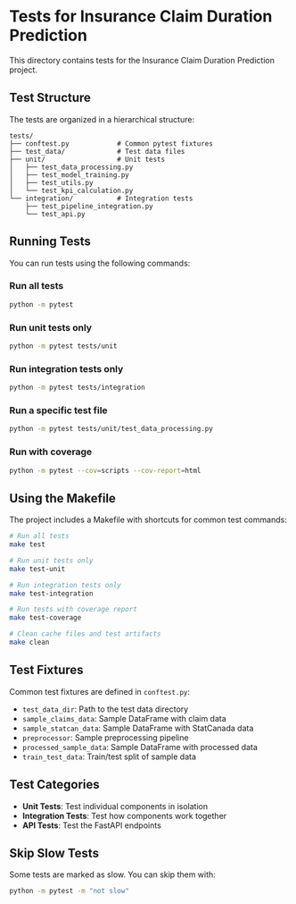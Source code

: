 # Tests for Insurance Claim Duration Prediction

This directory contains tests for the Insurance Claim Duration Prediction project.

## Test Structure

The tests are organized in a hierarchical structure:

```
tests/
├── conftest.py            # Common pytest fixtures
├── test_data/             # Test data files
├── unit/                  # Unit tests
│   ├── test_data_processing.py
│   ├── test_model_training.py
│   ├── test_utils.py
│   └── test_kpi_calculation.py
└── integration/           # Integration tests
    ├── test_pipeline_integration.py
    └── test_api.py
```

## Running Tests

You can run tests using the following commands:

### Run all tests

```bash
python -m pytest
```

### Run unit tests only

```bash
python -m pytest tests/unit
```

### Run integration tests only

```bash
python -m pytest tests/integration
```

### Run a specific test file

```bash
python -m pytest tests/unit/test_data_processing.py
```

### Run with coverage

```bash
python -m pytest --cov=scripts --cov-report=html
```

## Using the Makefile

The project includes a Makefile with shortcuts for common test commands:

```bash
# Run all tests
make test

# Run unit tests only
make test-unit

# Run integration tests only
make test-integration

# Run tests with coverage report
make test-coverage

# Clean cache files and test artifacts
make clean
```

## Test Fixtures

Common test fixtures are defined in `conftest.py`:

- `test_data_dir`: Path to the test data directory
- `sample_claims_data`: Sample DataFrame with claim data
- `sample_statcan_data`: Sample DataFrame with StatCanada data
- `preprocessor`: Sample preprocessing pipeline
- `processed_sample_data`: Sample DataFrame with processed data
- `train_test_data`: Train/test split of sample data

## Test Categories

- **Unit Tests**: Test individual components in isolation
- **Integration Tests**: Test how components work together
- **API Tests**: Test the FastAPI endpoints

## Skip Slow Tests

Some tests are marked as slow. You can skip them with:

```bash
python -m pytest -m "not slow"
```
